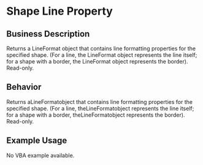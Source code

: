 # Shape Line Property

## Business Description
Returns a LineFormat object that contains line formatting properties for the specified shape. (For a line, the LineFormat object represents the line itself; for a shape with a border, the LineFormat object represents the border). Read-only.

## Behavior
Returns aLineFormatobject that contains line formatting properties for the specified shape. (For a line, theLineFormatobject represents the line itself; for a shape with a border, theLineFormatobject represents the border). Read-only.

## Example Usage
No VBA example available.